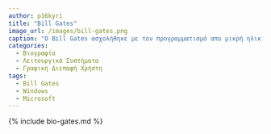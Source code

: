 ```yaml
---
author: p16kyri
title: "Bill Gates"
image_url: /images/bill-gates.png
caption: "O Bill Gates ασχολήθηκε με τον προγραμματισμό απο μικρή ηλικία και έγινε συνιδρυτής της Microsoft Corporate η οποία εξελίχθηκε στη μεγαλύτερη και πιο διαδεδομένη εταιρία λογισμικού παγκοσμίως."
categories:
  - Βιογραφία 
  - Λειτουργικά Συστήματα
  - Γραφική Διεπαφή Χρήστη
tags:
  - Bill Gates
  - Windows
  - Microsoft
---
```


{% include bio-gates.md %}
